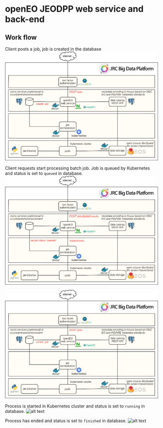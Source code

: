 # openEO JEODPP web service and back-end

## Work flow

Client posts a job, job is created in the database
![alt text](figures/post_jobs.png "POST /jobs")


Client requests start processing batch job. Job is queued by Kubernetes and status is set to `queued` in database.
![alt text](figures/post_jobs_jobid_results.png "POST /jobs/{jobid}/restults")

![alt text](figures/post_jobs.png "post jobs")

Process is started in Kubernetes cluster and status is set to `running` in database.
![alt text](figures/figures/start_process.png "post jobs")

Process has ended and status is set to `finished` in database.
![alt text](figures/figures/end_process.png "post jobs")

